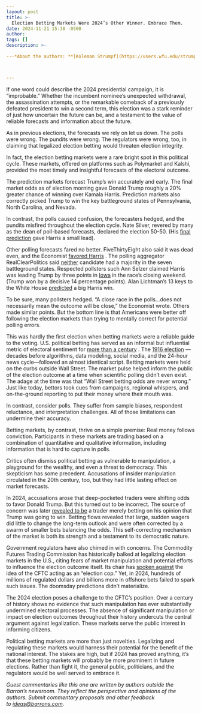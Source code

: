 ```yaml
---
layout: post
title: >-
  Election Betting Markets Were 2024’s Other Winner. Embrace Them.
date: 2024-11-21 15:38 -0500
author: 
tags: []
description: >-
  
---*About the authors: **[Koleman Strumpf](https://users.wfu.edu/strumpks/)**is the Burchfield Presidential chair of political economy at Wake Forest University. **[Harry Crane](https://www.harrycrane.com/)** is a professor of statistics at Rutgers University.* 



---
```


If one word could describe the 2024 presidential campaign, it is “improbable.” Whether the incumbent nominee’s unexpected withdrawal, the assassination attempts, or the remarkable comeback of a previously defeated president to win a second term, this election was a stark reminder of just how uncertain the future can be, and a testament to the value of reliable forecasts and information about the future.

As in previous elections, the forecasts we rely on let us down. The polls were wrong. The pundits were wrong. The regulators were wrong, too, in claiming that legalized election betting would threaten election integrity.

In fact, the election betting markets were a rare bright spot in this political cycle. These markets, offered on platforms such as Polymarket and Kalshi, provided the most timely and insightful forecasts of the electoral outcome.

The prediction markets forecast Trump’s win accurately and early. The final market odds as of election morning gave Donald Trump roughly a 20% greater chance of winning over Kamala Harris. Prediction markets also correctly picked Trump to win the key battleground states of Pennsylvania, North Carolina, and Nevada.

In contrast, the polls caused confusion, the forecasters hedged, and the pundits misfired throughout the election cycle. Nate Silver, revered by many as the dean of poll-based forecasts, declared the election 50-50. (His [final prediction](https://www.natesilver.net/p/nate-silver-2024-president-election-polls-model) gave Harris a small lead).

Other polling forecasts fared no better. FiveThirtyEight also said it was dead even, and the Economist [favored Harris](https://projects.fivethirtyeight.com/2024-election-forecast/?cid=rrpromo) . The polling aggregator RealClearPolitics said [neither](https://www.realclearpolling.com/elections/president/2024/battleground-states) candidate had a majority in the seven battleground states. Respected pollsters such Ann Selzer claimed Harris was leading Trump by three points in [Iowa](https://www.desmoinesregister.com/story/news/politics/iowa-poll/2024/11/02/iowa-poll-kamala-harris-leads-donald-trump-2024-presidential-race/75354033007/) in the race’s closing weekend. (Trump won by a decisive 14 percentage points). Alan Lichtman’s 13 keys to the White House [predicted](https://www.nytimes.com/2024/09/05/opinion/allan-lichtman-trump-harris-prediction.html) a big Harris win.

To be sure, many pollsters hedged. “A close race in the polls…does not necessarily mean the outcome will be close,” the Economist wrote. Others made similar points. But the bottom line is that Americans were better off following the election markets than trying to mentally correct for potential polling errors.

This was hardly the first election when betting markets were a reliable guide to the voting. U.S. political betting has served as an informal but influential metric of electoral sentiment for [more than a century](https://users.wfu.edu/strumpks/papers/RhodeandStrumpf_CorrectedProofPages(2068_001_KS).pdf) . The [1916 election](https://users.wfu.edu/strumpks/papers/BettingPaper_10Nov2003_long2.pdf) —decades before algorithms, data modeling, social media, and the 24-hour news cycle—followed an almost identical script. Betting markets were held on the curbs outside Wall Street. The market pulse helped inform the public of the election outcome at a time when scientific polling didn’t even exist. The adage at the time was that “Wall Street betting odds are never wrong.” Just like today, bettors took cues from campaigns, regional whispers, and on-the-ground reporting to put their money where their mouth was.

In contrast, consider polls. They suffer from sample biases, respondent reluctance, and interpretation challenges. All of those limitations can undermine their accuracy.

Betting markets, by contrast, thrive on a simple premise: Real money follows conviction. Participants in these markets are trading based on a combination of quantitative and qualitative information, including information that is hard to capture in polls.

Critics often dismiss political betting as vulnerable to manipulation, a playground for the wealthy, and even a threat to democracy. This skepticism has some precedent. Accusations of insider manipulation circulated in the 20th century, too, but they had little lasting effect on market forecasts.

In 2024, accusations arose that deep-pocketed traders were shifting odds to favor Donald Trump. But this turned out to be incorrect. The source of concern was later [revealed to be](https://www.wsj.com/finance/trump-odds-polymarket-election-betting-whale-3d94bed3?mod=article_inline) a trader merely betting on his opinion that Trump was going to win. Betting flows revealed that large, sudden wagers did little to change the long-term outlook and were often corrected by a swarm of smaller bets balancing the odds. This self-correcting mechanism of the market is both its strength and a testament to its democratic nature.

Government regulators have also chimed in with concerns. The Commodity Futures Trading Commission has historically balked at legalizing election markets in the U.S., citing fears of market manipulation and potential efforts to influence the election outcome itself. Its chair has [spoken against](https://www.wsj.com/finance/regulation/cftc-wants-to-ban-trades-tied-to-elections-sports-and-awards-contests-3d6fb3c6?mod=article_inline) the idea of the CFTC acting as an “election cop.” Yet, in 2024, hundreds of millions of regulated dollars and billions more in offshore bets failed to spark such issues. The doomsday predictions didn’t materialize.

The 2024 election poses a challenge to the CFTC’s position. Over a century of history shows no evidence that such manipulation has ever substantially undermined electoral processes. The absence of significant manipulation or impact on election outcomes throughout their history undercuts the central argument against legalization. These markets serve the public interest in informing citizens.

Political betting markets are more than just novelties. Legalizing and regulating these markets would harness their potential for the benefit of the national interest. The stakes are high, but if 2024 has proved anything, it’s that these betting markets will probably be more prominent in future elections. Rather than fight it, the general public, politicians, and the regulators would be well served to embrace it.

*Guest commentaries like this one are written by authors outside the Barron’s newsroom. They reflect the perspective and opinions of the authors. Submit commentary proposals and other feedback to [ideas@barrons.com](mailto:ideas@barrons.com).* 


